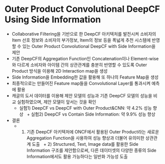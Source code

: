 # Outer Product Convolutional DeepCF Using Side Information
+ Collaborative Filtering을 기반으로 한 DeepCF 아키텍처를 발전시켜 소비자의 Item 선호 정보와 소비자의 부가정보, Item의 정보 등을 폭넓게 추천 시스템에 반영할 수 있는 Outer Product Convolutional DeepCF with Side Information을 제안
+ 기존 DeepCF의 Aggregation Function인 Concatenation이나 Element-wise와 다르게 소비자와 아이템 간의 상관관계를 충분히 반영할 수 있도록 Outer Product 방식을 이용해 2D Interaction map을 생성
+ Side Information을 Embedding한 값을 활용해 또 하나의 Feature Map을 생성
+ 최종적으로는 만들어진 Feature map들을 Convolutional Layer를 통과시켜 예측에 활용
+ 캐글의 도서 데이터를 이용해 제안 모델의 성능과 기존 DeepCF 모델의 성능을 비교 실험하였으며, 제안 모델이 앞서는 것을 확인
  + 실험1) DeepCF vs DeepCF with Outer Product&CNN: 약 4.2% 성능 향상
  + 실험2) DeepCF vs Contain Side Information: 약 9.9% 성능 향상
+ 결론
  + 1) 기존 DeepCF 아키텍처에 ONCF에서 활용된 Outer Product라는 새로운 Aggregation Function을 사용하여 성능 향상과 더불어 유의미한 상관관계 도출
  + 2) Structured, Text, Image data를 활용한 Side Information 구조를 제안함으로써, 다른 데이터셋의 다양한 종류의 Side Information에서도 활용 가능하다는 일반화 가능성 도출
